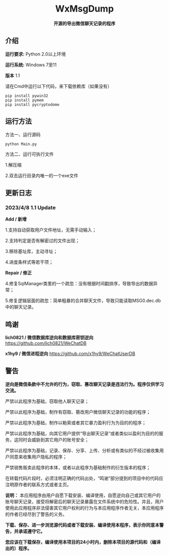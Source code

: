 <div align="center">

# WxMsgDump

**开源的导出微信聊天记录的程序**

</div>

## 介绍

**运行要求:** Python 2.0以上环境

**运行系统:** Windows 7至11

**版本** 1.1

请在Cmd中运行以下代码，来下载依赖库（如果没有）

```
pip install pywin32
pip install pymem
pip install pycryptodome
```

## 运行方法

方法一、运行源码

```
python Main.py
```

方法二、运行可执行文件

1.解压缩

2.双击运行目录内唯一的一个exe文件

## 更新日志

### 2023/4/8 1.1 Update

**Add / 新增**

1.支持自动获取用户文件地址，无需手动输入；

2.支持判定是否有解密过的文件出现；

3.移除基址库，主动寻址；

4.进度条样式等若干项；

**Repair / 修正**

4.修复SqlManager类里的一个疏忽：没有根据时间戳排序，导致导出的数据异常；

5.修复逻辑层面的疏忽：简单粗暴的合并聊天文件，导致只能读取MSG0.dec.db中的聊天记录。

## 鸣谢
**lich0821 / 微信数据库逆向和数据库密钥逆向** https://github.com/lich0821/WeChatDB

**x1hy9 / 微信进程逆向** https://github.com/x1hy9/WeChatUserDB

## 警告

**逆向是微信条款中不允许的行为，窃取、篡改聊天记录是违法行为。程序仅供学习交流。**

严禁以此程序为基础，窃取他人聊天记录；

严禁以此程序为基础，制作有窃取、篡改用户微信聊天记录的功能的程序；

严禁以此程序为基础，制作以勒索或者其它暴力盈利行为为目的的程序；

严禁以此程序为基础，向其它用户提供“导出聊天记录”或者类似以盈利为目的的服务，这同时会威胁到其它用户的账号安全；

严禁以此程序为基础，记录、保存、分享、上传、分析或有类似的不经过被收集用户同意来收集用户隐私的程序；

严禁销售贩卖此程序的本体，或者以此程序为基础制作的衍生版本的程序；

在转载代码片段时，必须注明正确的代码出处，“鸣谢”部分提到的项目中的代码应注明原作者的联系方式或者主页。

**说明：** 本应用程序由用户自愿下载安装、编译使用，自愿逆向自己或其它用户的账号聊天记录，接受将解密后的聊天记录暴露在文件系统中的危险性。并且，用户使用此应用程序非法侵害其它用户权利的行为与本应用程序作者无关，本应用程序的作者已经尽到了警告的义务。

**下载、保存、进一步浏览源代码或者下载安装、编译使用本程序，表示你同意本警告，并承诺遵守它。**

**您应该在下载保存，编译使用本项目的24小时内，删除本项目的源代码和（编译出的）程序。**


